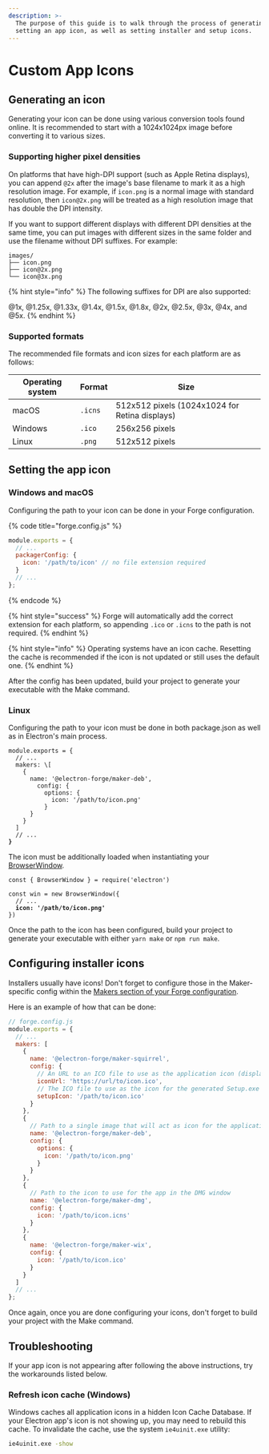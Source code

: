 ```yaml
---
description: >-
  The purpose of this guide is to walk through the process of generating and
  setting an app icon, as well as setting installer and setup icons.
---
```


# Custom App Icons

## Generating an icon

Generating your icon can be done using various conversion tools found online. It is recommended to start with a 1024x1024px image before converting it to various sizes.

### Supporting higher pixel densities

On platforms that have high-DPI support (such as Apple Retina displays), you can append `@2x` after the image's base filename to mark it as a high resolution image. For example, if `icon.png` is a normal image with standard resolution, then `icon@2x.png` will be treated as a high resolution image that has double the DPI intensity.

If you want to support different displays with different DPI densities at the same time, you can put images with different sizes in the same folder and use the filename without DPI suffixes. For example:

```text
images/
├── icon.png
├── icon@2x.png
└── icon@3x.png
```

{% hint style="info" %}
The following suffixes for DPI are also supported:

@1x, @1.25x, @1.33x, @1.4x, @1.5x, @1.8x, @2x, @2.5x, @3x, @4x, and @5x.
{% endhint %}

### Supported formats

The recommended file formats and icon sizes for each platform are as follows:

| Operating system | Format  | Size                                           |
| ---------------- | ------- | ---------------------------------------------- |
| macOS            | `.icns` | 512x512 pixels (1024x1024 for Retina displays) |
| Windows          | `.ico`  | 256x256 pixels                                 |
| Linux            | `.png`  | 512x512 pixels                                 |

## Setting the app icon

### Windows and macOS

Configuring the path to your icon can be done in your Forge configuration.

{% code title="forge.config.js" %}
```javascript
module.exports = {
  // ...
  packagerConfig: {
    icon: '/path/to/icon' // no file extension required
  }
  // ...
};
```
{% endcode %}

{% hint style="success" %}
Forge will automatically add the correct extension for each platform, so appending `.ico` or `.icns` to the path is not required.
{% endhint %}

{% hint style="info" %}
Operating systems have an icon cache. Resetting the cache is recommended if the icon is not updated or still uses the default one.
{% endhint %}

After the config has been updated, build your project to generate your executable with the Make command.

### Linux

Configuring the path to your icon must be done in both package.json as well as in Electron's main process.

<pre class="language-javascript" data-title="forge.config.js"><code class="lang-javascript">module.exports = {
  // ...
  makers: \[
    {
      name: '@electron-forge/maker-deb',
        config: {
          options: {
            icon: '/path/to/icon.png'
          }
      }
    }
  ]
  // ...
<strong>}
</strong></code></pre>

The icon must be additionally loaded when instantiating your [BrowserWindow](https://www.electronjs.org/docs/latest/api/browser-window#new-browserwindowoptions).

<pre class="language-javascript" data-title="main.js (Main Process)"><code class="lang-javascript">const { BrowserWindow } = require('electron')

const win = new BrowserWindow({
  // ...
<strong>  icon: '/path/to/icon.png'
</strong>})
</code></pre>

Once the path to the icon has been configured, build your project to generate your executable with either `yarn make` or `npm run make`.

## Configuring installer icons

Installers usually have icons! Don't forget to configure those in the Maker-specific config within the [Makers section of your Forge configuration](https://www.electronforge.io/config/makers).

Here is an example of how that can be done:

```javascript
// forge.config.js
module.exports = {
  // ...
  makers: [
    {
      name: '@electron-forge/maker-squirrel',
      config: {
        // An URL to an ICO file to use as the application icon (displayed in Control Panel > Programs and Features).
        iconUrl: 'https://url/to/icon.ico',
        // The ICO file to use as the icon for the generated Setup.exe
        setupIcon: '/path/to/icon.ico'
      }
    },
    {
      // Path to a single image that will act as icon for the application
      name: '@electron-forge/maker-deb',
      config: {
        options: {
          icon: '/path/to/icon.png'
        }
      }
    },
    {
      // Path to the icon to use for the app in the DMG window
      name: '@electron-forge/maker-dmg',
      config: {
        icon: '/path/to/icon.icns'
      }
    },
    {
      name: '@electron-forge/maker-wix',
      config: {
        icon: '/path/to/icon.ico'
      }
    }
  ]
  // ...
};
```

Once again, once you are done configuring your icons, don't forget to build your project with the Make command.

## Troubleshooting

If your app icon is not appearing after following the above instructions, try the workarounds listed below.

### Refresh icon cache (Windows)

Windows caches all application icons in a hidden Icon Cache Database. If your Electron app's icon is not showing up, you may need to rebuild this cache. To invalidate the cache, use the system `ie4uinit.exe` utility:

```sh
ie4uinit.exe -show
```
